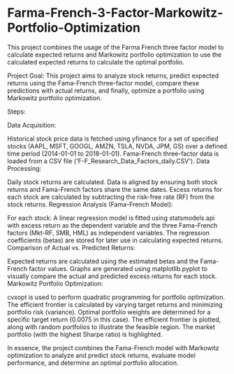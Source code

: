 # Farma-French-3-Factor-Markowitz-Portfolio-Optimization
This project combines the usage of the Farma French three factor model to calculate expected returns and Markowitz portfolio optimization to use the calculated expected returns to calculate the optimal portfolio.

Project Goal: This project aims to analyze stock returns, predict expected returns using the Fama-French three-factor model, compare these predictions with actual returns, and finally, optimize a portfolio using Markowitz portfolio optimization.

Steps:

Data Acquisition:

Historical stock price data is fetched using yfinance for a set of specified stocks (AAPL, MSFT, GOOGL, AMZN, TSLA, NVDA, JPM, GS) over a defined time period (2014-01-01 to 2018-01-01).
Fama-French three-factor data is loaded from a CSV file ('F-F_Research_Data_Factors_daily.CSV').
Data Processing:

Daily stock returns are calculated.
Data is aligned by ensuring both stock returns and Fama-French factors share the same dates.
Excess returns for each stock are calculated by subtracting the risk-free rate (RF) from the stock returns.
Regression Analysis (Fama-French Model):

For each stock:
A linear regression model is fitted using statsmodels.api with excess return as the dependent variable and the three Fama-French factors (Mkt-RF, SMB, HML) as independent variables.
The regression coefficients (betas) are stored for later use in calculating expected returns.
Comparison of Actual vs. Predicted Returns:

Expected returns are calculated using the estimated betas and the Fama-French factor values.
Graphs are generated using matplotlib.pyplot to visually compare the actual and predicted excess returns for each stock.
Markowitz Portfolio Optimization:

cvxopt is used to perform quadratic programming for portfolio optimization.
The efficient frontier is calculated by varying target returns and minimizing portfolio risk (variance).
Optimal portfolio weights are determined for a specific target return (0.0075 in this case).
The efficient frontier is plotted, along with random portfolios to illustrate the feasible region.
The market portfolio (with the highest Sharpe ratio) is highlighted.

In essence, the project combines the Fama-French model with Markowitz optimization to analyze and predict stock returns, evaluate model performance, and determine an optimal portfolio allocation.
